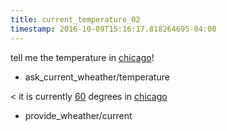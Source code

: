 ```yaml
---
title: current_temperature_02
timestamp: 2016-10-09T15:16:17.818264695-04:00
---
```


tell me the temperature in [chicago](city)!
* ask_current_wheather/temperature

< it is currently [60](temperature) degrees in [chicago](city)
* provide_wheather/current
